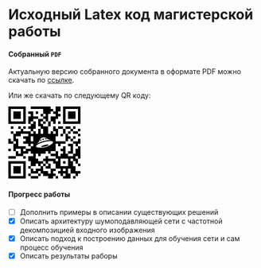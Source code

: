 # Исходный Latex код магистерской работы

#### Собранный `PDF`
Актуальную версию собранного документа в оформате PDF можно скачать по [ссылке](https://yadi.sk/i/l3EC0bttwP_YCQ "Yandex disk").

Или же скачать по следующему QR коду:


![GitHub Logo](qr.png)


#### Прогресс работы
- [ ] Дополнить примеры в описании существующих решений
- [x] Описать архитектуру шумоподавляющей сети с частотной декомпозицией входного изображения 
- [x] Описать подход к построению данных для обучения сети и сам процесс обучения
- [x] Описать результаты раборы

